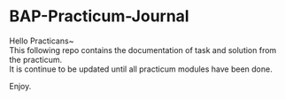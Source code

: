 # BAP-Practicum-Journal

Hello Practicans~  
This following repo contains the documentation of task and solution from the practicum.  
It is continue to be updated until all practicum modules have been done.  

Enjoy.


